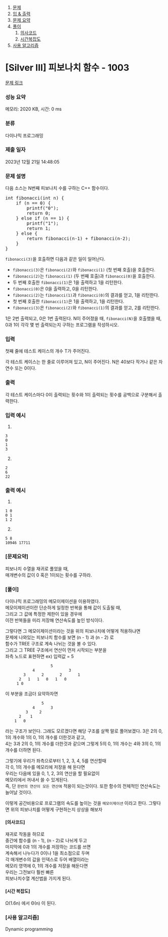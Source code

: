 1. [문제](#silver-iii-피보나치-함수---1003)
2. [입 & 출력](#입력)
3. [문제 요약](#문제요약)
4. [풀이](#풀이과정)
    1. [의사코드](#의사코드)
    2. [시간복잡도](#시간-복잡도)
5. [사용 알고리즘](#사용-알고리즘)


# [Silver III] 피보나치 함수 - 1003 

[문제 링크](https://www.acmicpc.net/problem/1003) 

### 성능 요약

메모리: 2020 KB, 시간: 0 ms

### 분류

다이나믹 프로그래밍

### 제출 일자

2023년 12월 21일 14:48:05

### 문제 설명

<p>다음 소스는 N번째 피보나치 수를 구하는 C++ 함수이다.</p>

<pre>int fibonacci(int n) {
    if (n == 0) {
        printf("0");
        return 0;
    } else if (n == 1) {
        printf("1");
        return 1;
    } else {
        return fibonacci(n‐1) + fibonacci(n‐2);
    }
}
</pre>

<p><code>fibonacci(3)</code>을 호출하면 다음과 같은 일이 일어난다.</p>

<ul>
	<li><code>fibonacci(3)</code>은 <code>fibonacci(2)</code>와 <code>fibonacci(1)</code> (첫 번째 호출)을 호출한다.</li>
	<li><code>fibonacci(2)</code>는 <code>fibonacci(1)</code> (두 번째 호출)과 <code>fibonacci(0)</code>을 호출한다.</li>
	<li>두 번째 호출한 <code>fibonacci(1)</code>은 1을 출력하고 1을 리턴한다.</li>
	<li><code>fibonacci(0)</code>은 0을 출력하고, 0을 리턴한다.</li>
	<li><code>fibonacci(2)</code>는 <code>fibonacci(1)</code>과 <code>fibonacci(0)</code>의 결과를 얻고, 1을 리턴한다.</li>
	<li>첫 번째 호출한 <code>fibonacci(1)</code>은 1을 출력하고, 1을 리턴한다.</li>
	<li><code>fibonacci(3)</code>은 <code>fibonacci(2)</code>와 <code>fibonacci(1)</code>의 결과를 얻고, 2를 리턴한다.</li>
</ul>

<p>1은 2번 출력되고, 0은 1번 출력된다. N이 주어졌을 때, <code>fibonacci(N)</code>을 호출했을 때, 0과 1이 각각 몇 번 출력되는지 구하는 프로그램을 작성하시오.</p>

### 입력 

 <p>첫째 줄에 테스트 케이스의 개수 T가 주어진다.</p>

<p>각 테스트 케이스는 한 줄로 이루어져 있고, N이 주어진다. N은 40보다 작거나 같은 자연수 또는 0이다.</p>

### 출력 

 <p>각 테스트 케이스마다 0이 출력되는 횟수와 1이 출력되는 횟수를 공백으로 구분해서 출력한다.</p>


### 입력 예시
1.
```
3
0
1
3
```
2.
```
2
6
22
```
### 출력 예시
1.
```
1 0
0 1
1 2
```
2.
```
5 8
10946 17711
```
### [문제요약]
피보나치 수열을 재귀로 풀었을 때,   
매개변수의 값이 0 혹은 1이되는 횟수를 구하라.

### [풀이]
다이나믹 프로그래밍의 메모이제이션을 이용하였다.   
메모이제이션이란 단순하게 일정한 반복을 통해 값이 도출될 때,   
그리고 그 값에 특정한 제한이 있을 경우에   
이전 반복들을 미리 저장해 연산속도를 높인 방식이다.   

그렇다면 그 메모이제이션이라는 것을 위의 피보나치에 어떻게 적용하냐면   
문제에 나와있는 피보나치 함수를 보면 (n - 1) 과 (n - 2) 로   
함수가 TREE 구조로 계속 나뉘는 것을 볼 수 있다.   
그리고 그 TREE 구조에서 연산이 먼저 시작되는 부분을   
좌측 노드로 표현하면
ex) 입력값  = 5
```
                    5
            4               3
        3       2       2       1
      2   1   1   0   1   0 
     1 0  
```
이 부분을 조금더 요약하자면
```
                5
            4       3
         3     2
      2    1
    1   0
```
라는 구조가 보인다.
그래도 모르겠다면 해당 구조를 살짝 말로 풀어보겠다.
3은 2의 0, 1의 개수와 1의 0, 1의 개수를 더한것과 같고,   
4는 3과 2의 0, 1의 개수를 더한것과 같으며
그렇게 5의 0, 1의 개수는 4와 3의 0, 1의 개수를 더하면 된다.   
 
그렇기에 우리가 좌측으로부터 1, 2, 3, 4, 5를 연산할때    
각 0, 1의 개수를 메모리에 저장을 해 둔다면   
우리는 다음에 있을 0, 1, 2, 3의 연산을 할 필요없이   
메모리에서 꺼내서 쓸 수 있게된다.   
즉, 단 `한번의 연산이 모든 연산에` 적용이 되는것이다.
또한 함수의 전체적인 연산속도는 늘어날 것이다.    

이렇게 공간비용으로 프로그램의 속도를 높이는 것을
`메모이제이션` 이라고 한다.
그렇다면 위의 피보나치를 어떻게 구현하는지 상상을 해보자   

#### [의사코드]
재귀로 작동을 하므로   
중간에 함수를 (n - 1), (n - 2)로 나뉘게 두고   
마지막에 0과 1의 개수를 저장하는 코드를 쓰면   
계속해서 나누다가 0이나 1을 최소점으로 두며   
각 매개변수의 값을 인덱스로 두어 배열이라는   
메모리 영역에 0, 1의 개수를 저장을 해둔다면   
우리는 그전보다 훨씬 빠른    
피보나치수열 계산법을 가지게 된다. 

#### [시간 복잡도]

Ω(1.6n) 에서 Θ(n) 이 된다.

### [사용 알고리즘]

Dynamic programming